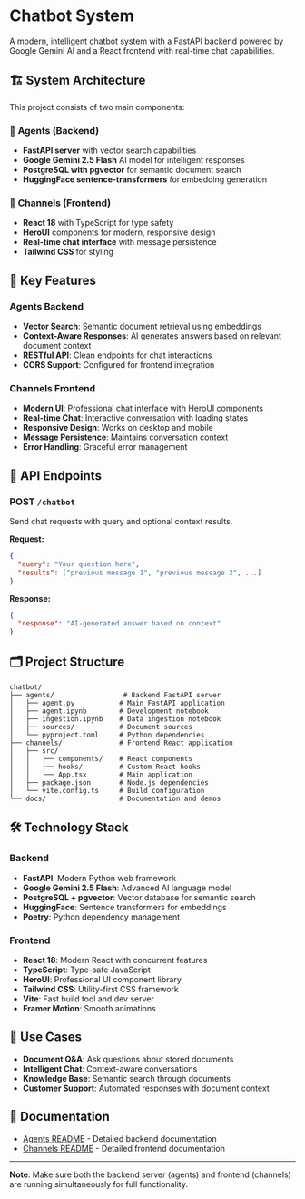 # Chatbot System

A modern, intelligent chatbot system with a FastAPI backend powered by Google Gemini AI and a React frontend with real-time chat capabilities.

## 🏗️ System Architecture

This project consists of two main components:

### 🤖 **Agents** (Backend)

- **FastAPI server** with vector search capabilities
- **Google Gemini 2.5 Flash** AI model for intelligent responses
- **PostgreSQL with pgvector** for semantic document search
- **HuggingFace sentence-transformers** for embedding generation

### 💬 **Channels** (Frontend)

- **React 18** with TypeScript for type safety
- **HeroUI** components for modern, responsive design
- **Real-time chat interface** with message persistence
- **Tailwind CSS** for styling

## 🔧 Key Features

### Agents Backend

- **Vector Search**: Semantic document retrieval using embeddings
- **Context-Aware Responses**: AI generates answers based on relevant document context
- **RESTful API**: Clean endpoints for chat interactions
- **CORS Support**: Configured for frontend integration

### Channels Frontend

- **Modern UI**: Professional chat interface with HeroUI components
- **Real-time Chat**: Interactive conversation with loading states
- **Responsive Design**: Works on desktop and mobile
- **Message Persistence**: Maintains conversation context
- **Error Handling**: Graceful error management

## 📡 API Endpoints

### POST `/chatbot`

Send chat requests with query and optional context results.

**Request:**

```json
{
  "query": "Your question here",
  "results": ["previous message 1", "previous message 2", ...]
}
```

**Response:**

```json
{
  "response": "AI-generated answer based on context"
}
```

## 🗂️ Project Structure

```
chatbot/
├── agents/                 # Backend FastAPI server
│   ├── agent.py           # Main FastAPI application
│   ├── agent.ipynb        # Development notebook
│   ├── ingestion.ipynb    # Data ingestion notebook
│   ├── sources/           # Document sources
│   └── pyproject.toml     # Python dependencies
├── channels/              # Frontend React application
│   ├── src/
│   │   ├── components/    # React components
│   │   ├── hooks/         # Custom React hooks
│   │   └── App.tsx        # Main application
│   ├── package.json       # Node.js dependencies
│   └── vite.config.ts     # Build configuration
└── docs/                  # Documentation and demos
```

## 🛠️ Technology Stack

### Backend

- **FastAPI**: Modern Python web framework
- **Google Gemini 2.5 Flash**: Advanced AI language model
- **PostgreSQL + pgvector**: Vector database for semantic search
- **HuggingFace**: Sentence transformers for embeddings
- **Poetry**: Python dependency management

### Frontend

- **React 18**: Modern React with concurrent features
- **TypeScript**: Type-safe JavaScript
- **HeroUI**: Professional UI component library
- **Tailwind CSS**: Utility-first CSS framework
- **Vite**: Fast build tool and dev server
- **Framer Motion**: Smooth animations

## 🎯 Use Cases

- **Document Q&A**: Ask questions about stored documents
- **Intelligent Chat**: Context-aware conversations
- **Knowledge Base**: Semantic search through documents
- **Customer Support**: Automated responses with document context

## 📖 Documentation

- [Agents README](./agents/README.md) - Detailed backend documentation
- [Channels README](./channels/README.md) - Detailed frontend documentation

---

**Note**: Make sure both the backend server (agents) and frontend (channels) are running simultaneously for full functionality.

